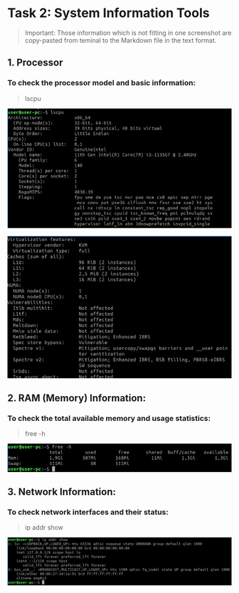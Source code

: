 # Task 2: System Information Tools

> Important: Those information which is not fitting in one screenshot are copy-pasted from teminal to the Markdown file in the text format.

## 1. Processor

### To check the processor model and basic information:
> lscpu


![Alt text](labu01.png)




![Alt text](lab7u1.png)



## 2. RAM (Memory) Information:

### To check the total available memory and usage statistics:
> free -h


![Alt text](lab7ram.png)


## 3. Network Information:

### To check network interfaces and their status:
> ip addr show

![Alt text](lab7ip.png)
